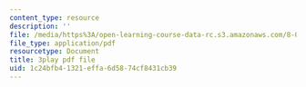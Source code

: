```yaml
---
content_type: resource
description: ''
file: /media/https%3A/open-learning-course-data-rc.s3.amazonaws.com/8-04-quantum-physics-i-spring-2013/1c24bfb41321effa6d5874cf8431cb39_SZlnoxak4xM.pdf
file_type: application/pdf
resourcetype: Document
title: 3play pdf file
uid: 1c24bfb4-1321-effa-6d58-74cf8431cb39
---
```

